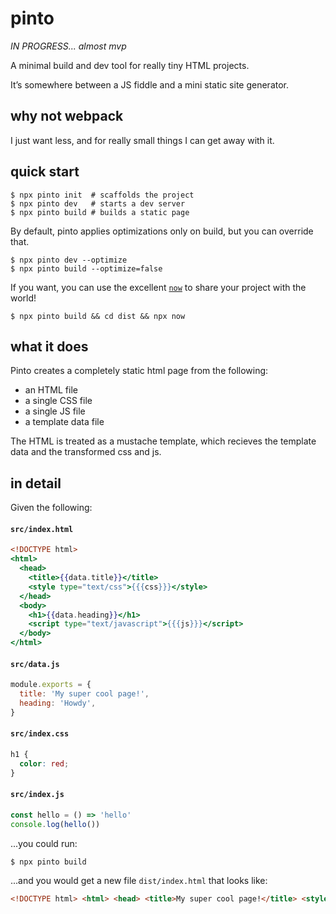 # pinto

_IN PROGRESS... almost mvp_

A minimal build and dev tool for really tiny HTML projects.

It’s somewhere between a JS fiddle and a mini static site generator.

## why not webpack

I just want less, and for really small things I can get away with it.

## quick start

```
$ npx pinto init  # scaffolds the project
$ npx pinto dev   # starts a dev server
$ npx pinto build # builds a static page
```

By default, pinto applies optimizations only on build, but you can override that.

```
$ npx pinto dev --optimize
$ npx pinto build --optimize=false
```

If you want, you can use the excellent [`now`](https://zeit.co/now) to share your project with the world!

```
$ npx pinto build && cd dist && npx now
```

## what it does

Pinto creates a completely static html page from the following:

* an HTML file
* a single CSS file
* a single JS file
* a template data file

The HTML is treated as a mustache template, which recieves 
the template data and the transformed css and js.

## in detail

Given the following:

#### `src/index.html`
```mustache
<!DOCTYPE html>
<html>
  <head>
    <title>{{data.title}}</title>
    <style type="text/css">{{{css}}}</style>
  </head>
  <body>
    <h1>{{data.heading}}</h1>
    <script type="text/javascript">{{{js}}}</script>
  </body>
</html>
```

#### `src/data.js`
```js
module.exports = {
  title: 'My super cool page!',
  heading: 'Howdy',
}
```

#### `src/index.css`
```css
h1 {
  color: red;
}
```

#### `src/index.js`
```javascript
const hello = () => 'hello'
console.log(hello())
```

...you could run:

```bash
$ npx pinto build
```

...and you would get a new file `dist/index.html` that looks like:

```html
<!DOCTYPE html> <html> <head> <title>My super cool page!</title> <style type="text/css">body{border:1px solid red}</style> </head> <body> <h1>Howdy</h1> <script type="text/javascript">var hello=function(){return"hello"};console.log(hello());</script> </body> </html> 
```
